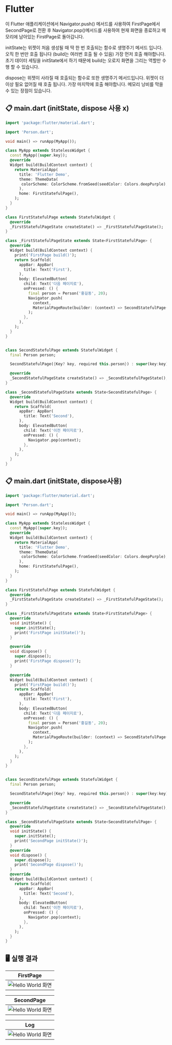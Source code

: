 # Flutter 

이 Flutter 애플리케이션에서 Navigator.push() 메서드를 사용하여 FirstPage에서 SecondPage로 전환 후
Navigator.pop()메서드를 사용하여 현재 화면을 종료하고 메모리에 남아있는 FirstPage로 돌아갑니다.

initState는 위젯이 처음 생성될 때 딱 한 번 호출되는 함수로 생명주기 메서드 입니다.
오직 한 번만 호출 됩니다 (build는 여러번 호출 될 수 있음)
가장 먼저 호출 해야합니다.
초기 데이터 세팅을 initState에서 하기 때문에 build는 오로지 화면을 그리는 역할만 수행 할 수 있습니다.

dispose는 위젯이 사라질 때 호출되는 함수로 또한 생명주기 메서드입니다.
위젯이 더 이상 필요 없어질 때 호출 됩니다.
가장 마지막에 호출 해야합니다.
메모리 낭비를 막을 수 있는 장점이 있습니다.




## 📋 main.dart (initState, dispose 사용 x)
```dart
import 'package:flutter/material.dart';

import 'Person.dart';

void main() => runApp(MyApp());

class MyApp extends StatelessWidget {
  const MyApp({super.key});
  @override
  Widget build(BuildContext context) {
    return MaterialApp(
      title: 'Flutter Demo',
      theme: ThemeData(
       colorScheme: ColorScheme.fromSeed(seedColor: Colors.deepPurple),
      ),
      home: FirstStatefulPage(),
    );
  }
}

class FirstStatefulPage extends StatefulWidget {
  @override
  _FirstStatefulPageState createState() => _FirstStatefulPageState();
}

class _FirstStatefulPageState extends State<FirstStatefulPage> {
  @override
  Widget build(BuildContext context) {
    print('FirstPage build()');
    return Scaffold(
      appBar: AppBar(
        title: Text('First'),
      ),
      body: ElevatedButton(
        child: Text('다음 페이지로'),
        onPressed: () {
          final person = Person('홍길동', 20);
          Navigator.push(
            context,
            MaterialPageRoute(builder: (context) => SecondStatefulPage(person: person)),
          );
        },
      ),
    );
  }
}


class SecondStatefulPage extends StatefulWidget {
  final Person person;

  SecondStatefulPage({Key? key, required this.person}) : super(key:key);

  @override
  _SecondStatefulPageState createState() => _SecondStatefulPageState();
}

class _SecondStatefulPageState extends State<SecondStatefulPage> {
  @override
  Widget build(BuildContext context) {
    return Scaffold(
      appBar: AppBar(
        title: Text('Second'),
      ),
      body: ElevatedButton(
        child: Text('이전 페이지로'),
        onPressed: () {
          Navigator.pop(context);
        },
      ),
    );
  }
}

```

## 📋 main.dart (initState, dispose사용)
```dart
import 'package:flutter/material.dart';

import 'Person.dart';

void main() => runApp(MyApp());

class MyApp extends StatelessWidget {
  const MyApp({super.key});
  @override
  Widget build(BuildContext context) {
    return MaterialApp(
      title: 'Flutter Demo',
      theme: ThemeData(
       colorScheme: ColorScheme.fromSeed(seedColor: Colors.deepPurple),
      ),
      home: FirstStatefulPage(),
    );
  }
}

class FirstStatefulPage extends StatefulWidget {
  @override
  _FirstStatefulPageState createState() => _FirstStatefulPageState();
}

class _FirstStatefulPageState extends State<FirstStatefulPage> {
  @override
  void initState() {
    super.initState();
    print('FirstPage initState()');
  }

  @override
  void dispose() {
    super.dispose();
    print('FirstPage dispose()');
  }

  @override
  Widget build(BuildContext context) {
    print('FirstPage build()');
    return Scaffold(
      appBar: AppBar(
        title: Text('First'),
      ),
      body: ElevatedButton(
        child: Text('다음 페이지로'),
        onPressed: () {
          final person = Person('홍길동', 20);
          Navigator.push(
            context,
            MaterialPageRoute(builder: (context) => SecondStatefulPage(person: person)),
          );
        },
      ),
    );
  }
}


class SecondStatefulPage extends StatefulWidget {
  final Person person;

  SecondStatefulPage({Key? key, required this.person}) : super(key:key);

  @override
  _SecondStatefulPageState createState() => _SecondStatefulPageState();
}

class _SecondStatefulPageState extends State<SecondStatefulPage> {
  @override
  void initState() {
    super.initState();
    print('SecondPage initState()');
  }
  @override
  void dispose() {
    super.dispose();
    print('SecondPage dispose()');
  }
  @override
  Widget build(BuildContext context) {
    return Scaffold(
      appBar: AppBar(
        title: Text('Second'),
      ),
      body: ElevatedButton(
        child: Text('이전 페이지로'),
        onPressed: () {
          Navigator.pop(context);
        },
      ),
    );
  }
}


```



## 🖥️ 실행 결과
| FirstPage |
|:---------------:|
| ![Hello World 화면](https://raw.githubusercontent.com/damuljang1547/flutterwork/main/img/initStatedispose1.png) |

| SecondPage |
|:---------------:|
| ![Hello World 화면](https://raw.githubusercontent.com/damuljang1547/flutterwork/main/img/initStatedispose2.png) |

| Log |
|:---------------:|
| ![Hello World 화면](https://raw.githubusercontent.com/damuljang1547/flutterwork/main/img/initStatedispose3.png) |


